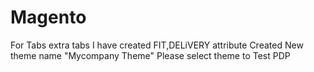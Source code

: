 # Magento
For Tabs extra tabs I have created FIT,DELiVERY attribute
Created New theme name "Mycompany Theme" Please select theme to Test PDP

